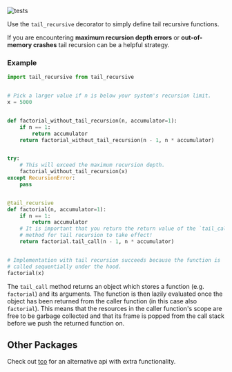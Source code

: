 ![tests](https://github.com/0scarB/tail-recursive/workflows/Tests/badge.svg)

Use the `tail_recursive` decorator to simply define tail recursive functions.

If you are encountering **maximum recursion depth errors** or **out-of-memory crashes** tail recursion can be a helpful strategy.

### Example

```python
import tail_recursive from tail_recursive


# Pick a larger value if n is below your system's recursion limit.
x = 5000


def factorial_without_tail_recursion(n, accumulator=1):
    if n == 1:
        return accumulator
    return factorial_without_tail_recursion(n - 1, n * accumulator)


try:
    # This will exceed the maximum recursion depth.
    factorial_without_tail_recursion(x)
except RecursionError:
    pass


@tail_recursive
def factorial(n, accumulator=1):
    if n == 1:
        return accumulator
    # It is important that you return the return value of the `tail_call`
    # method for tail recursion to take effect!
    return factorial.tail_call(n - 1, n * accumulator)


# Implementation with tail recursion succeeds because the function is
# called sequentially under the hood.
factorial(x)
```

The `tail_call` method returns an object which stores a function (e.g. `factorial`) and
its arguments. The function is then lazily evaluated once the object has been returned
from the caller function (in this case also `factorial`). This means that the
resources in the caller function's scope are free to be garbage collected and that its
frame is popped from the call stack before we push the returned function on.

## Other Packages

Check out [tco](https://github.com/baruchel/tco) for an alternative api with extra functionality.
